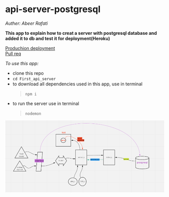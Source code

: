 # api-server-postgresql

_Auther: Abeer Rafati_

**This app to explain how to creat a server with postgresql database and added it to db and test it for deployment(Heroku)**

[Produchion deployment](https://class9-sql-abeer.herokuapp.com/)  
[Pull req](https://github.com/AbeerAl-Rafati/api-server-postgresql)

_To use this app:_

- clone this repo
- `cd First_api_server`
- to download all dependencies used in this app, use in terminal
  > `npm i`
- to run the server use in terminal
  > `nodemon`

![image](assets/lab9.PNG)
